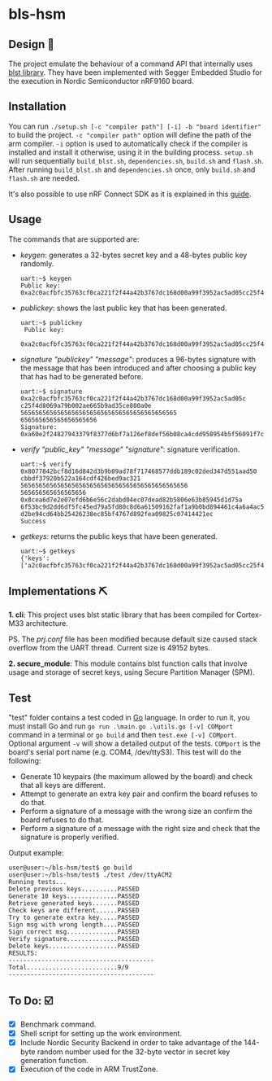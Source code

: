 # bls-hsm

## Design :page_with_curl:
The project emulate the behaviour of a command API that internally uses [blst library](https://github.com/supranational/blst#blst). They have been implemented with Segger Embedded Studio for the execution in Nordic Semiconductor nRF9160 board.


## Installation
You can run `./setup.sh [-c "compiler path"] [-i] -b "board identifier"` to build the project.
`-c "compiler path"` option will define the path of the arm compiler. `-i` option is used to automatically check if the compiler is installed and install it otherwise, using it in the building process.
`setup.sh` will run sequentially `build_blst.sh`, `dependencies.sh`, `build.sh` and `flash.sh`. After running `build_blst.sh` and `dependencies.sh` once, only `build.sh` and `flash.sh` are needed.

It's also possible to use nRF Connect SDK as it is explained in this [guide](https://developer.nordicsemi.com/nRF_Connect_SDK/doc/latest/nrf/gs_assistant.html).


## Usage
The commands that are supported are:
- *keygen*: generates a 32-bytes secret key and a 48-bytes public key randomly.
  ```
  uart:~$ keygen
  Public key:
  0xa2c0acfbfc35763cf0ca221f2f44a42b3767dc168d00a99f3952ac5ad05cc25f4d8069a79b002ae665b9ad35ce800a0e
  ```
- *publickey*: shows the last public key that has been generated.
  ```
  uart:~$ publickey
   Public key:
   0xa2c0acfbfc35763cf0ca221f2f44a42b3767dc168d00a99f3952ac5ad05cc25f4d8069a79b002ae665b9ad35ce800a0e
  ```
- *signature "publickey" "message"*: produces a 96-bytes signature with the message that has been introduced and after choosing a public key that has had to be generated before.
  ```
  uart:~$ signature 0xa2c0acfbfc35763cf0ca221f2f44a42b3767dc168d00a99f3952ac5ad05c
  c25f4d8069a79b002ae665b9ad35ce800a0e 5656565656565656565656565656565656565656565
  656565656565656565656
  Signature:
  0xa60e2f24827943379f8377d6bf7a126ef8def56b08ca4cdd958954b5f56091f7cd49d251481f4cd6316396a2a4f4398c09e2cfda6ea16416dffdac687cf06db0e4d3a0ec83b4016c835b27f84325342199f724abd092cb7957177f5f30dcbe19
  ```
- *verify "public_key" "message" "signature"*: signature verification.
  ```
  uart:~$ verify 0x8077842bcf8d16d842d3b9b09ad78f717468577ddb189c02ded347d551aad50
  cbbdf37920b522a164cdf426bed9ac321 5656565656565656565656565656565656565656565656
  565656565656565656 0x8cea6d7e2e07efd6b6e56c2dabd04ec07dead82b5806e63b85945d1d75a
  6f53bc9d2dd6df5fc45ed79a5fd80c8d6a61509162faf1a9b0bd894461c4a6a4ac5db427e18694b1
  d2be94cd64bb25426238ec85bf4767d892fea09825c07414421ec
  Success
  ```
- *getkeys*: returns the public keys that have been generated.
  ```
  uart:~$ getkeys
  {'keys':['a2c0acfbfc35763cf0ca221f2f44a42b3767dc168d00a99f3952ac5ad05cc25f4d8069a79b002ae665b9ad35ce800a0e']}
  ```


## Implementations :pick:
**1. cli**: This project uses blst static library that has been compiled for Cortex-M33 architecture.

PS. The *prj.conf* file has been modified because default size caused stack overflow from the UART thread. Current size is 49152 bytes.

**2. secure_module**: This module contains blst function calls that involve usage and storage of secret keys, using Secure Partition Manager (SPM).

## Test
"test" folder contains a test coded in [Go](https://golang.org/) language. In order to run it, you must install Go and run `go run .\main.go .\utils.go [-v] COMport` command in a terminal or `go build` and then `test.exe [-v] COMport`. Optional argument `-v` will show a detailed output of the tests. `COMport` is the board's serial port name (e.g. COM4, /dev/ttyS3).
This test will do the following:
- Generate 10 keypairs (the maximum allowed by the board) and check that all keys are different.
- Attempt to generate an extra key pair and confirm the board refuses to do that.
- Perform a signature of a message with the wrong size an confirm the board refuses to do that.
- Perform a signature of a message with the right size and check that the signature is properly verified.

Output example:
```
user@user:~/bls-hsm/test$ go build
user@user:~/bls-hsm/test$ ./test /dev/ttyACM2
Running tests...
Delete previous keys..........PASSED
Generate 10 keys..............PASSED
Retrieve generated keys.......PASSED
Check keys are different......PASSED
Try to generate extra key.....PASSED
Sign msg with wrong length....PASSED
Sign correct msg..............PASSED
Verify signature..............PASSED
Delete keys...................PASSED
RESULTS:
----------------------------------------
Total.........................9/9
----------------------------------------
```

## To Do: :ballot_box_with_check:
- [x] Benchmark command.
- [x] Shell script for setting up the work environment.
- [x] Include Nordic Security Backend in order to take advantage of the 144-byte random number used for the 32-byte vector in secret key generation function.
- [x] Execution of the code in ARM TrustZone.
